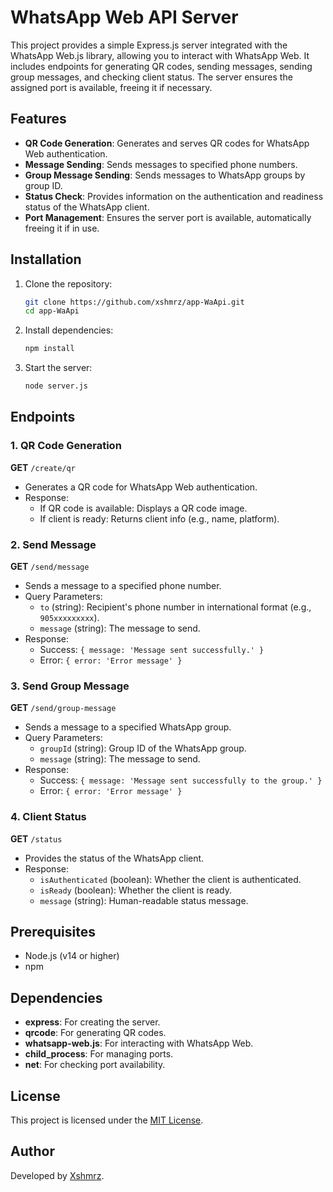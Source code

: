 # WhatsApp Web API Server

This project provides a simple Express.js server integrated with the WhatsApp Web.js library, allowing you to interact
with WhatsApp Web. It includes endpoints for generating QR codes, sending messages, sending group messages, and checking
client status. The server ensures the assigned port is available, freeing it if necessary.

## Features

- **QR Code Generation**: Generates and serves QR codes for WhatsApp Web authentication.
- **Message Sending**: Sends messages to specified phone numbers.
- **Group Message Sending**: Sends messages to WhatsApp groups by group ID.
- **Status Check**: Provides information on the authentication and readiness status of the WhatsApp client.
- **Port Management**: Ensures the server port is available, automatically freeing it if in use.

## Installation

1. Clone the repository:
   ```bash
   git clone https://github.com/xshmrz/app-WaApi.git
   cd app-WaApi
   ```

2. Install dependencies:
   ```bash
   npm install
   ```

3. Start the server:
   ```bash
   node server.js
   ```

## Endpoints

### 1. QR Code Generation

**GET** `/create/qr`

- Generates a QR code for WhatsApp Web authentication.
- Response:
    - If QR code is available: Displays a QR code image.
    - If client is ready: Returns client info (e.g., name, platform).

### 2. Send Message

**GET** `/send/message`

- Sends a message to a specified phone number.
- Query Parameters:
    - `to` (string): Recipient's phone number in international format (e.g., `905xxxxxxxxx`).
    - `message` (string): The message to send.
- Response:
    - Success: `{ message: 'Message sent successfully.' }`
    - Error: `{ error: 'Error message' }`

### 3. Send Group Message

**GET** `/send/group-message`

- Sends a message to a specified WhatsApp group.
- Query Parameters:
    - `groupId` (string): Group ID of the WhatsApp group.
    - `message` (string): The message to send.
- Response:
    - Success: `{ message: 'Message sent successfully to the group.' }`
    - Error: `{ error: 'Error message' }`

### 4. Client Status

**GET** `/status`

- Provides the status of the WhatsApp client.
- Response:
    - `isAuthenticated` (boolean): Whether the client is authenticated.
    - `isReady` (boolean): Whether the client is ready.
    - `message` (string): Human-readable status message.

## Prerequisites

- Node.js (v14 or higher)
- npm

## Dependencies

- **express**: For creating the server.
- **qrcode**: For generating QR codes.
- **whatsapp-web.js**: For interacting with WhatsApp Web.
- **child_process**: For managing ports.
- **net**: For checking port availability.

## License

This project is licensed under the [MIT License](LICENSE).

## Author

Developed by [Xshmrz](https://www.instagram.com/xshmrz/).

